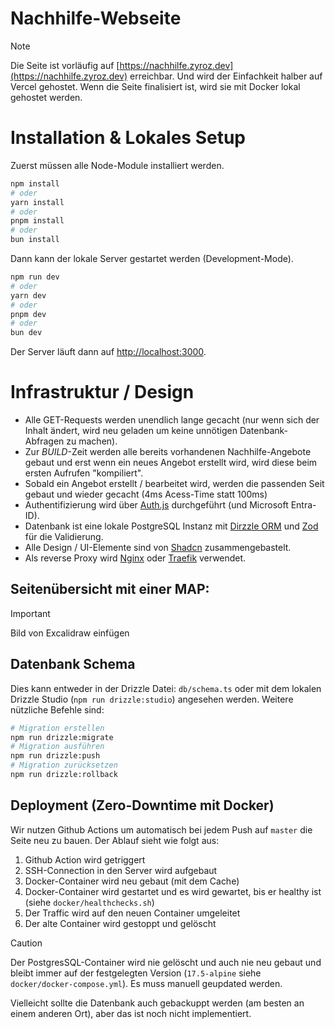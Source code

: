 # Nachhilfe-Webseite
> [!NOTE]
> Die Seite ist vorläufig auf [https://nachhilfe.zyroz.dev](https://nachhilfe.zyroz.dev) erreichbar. Und wird der Einfachkeit halber auf Vercel gehostet. Wenn die Seite finalisiert ist, wird sie mit Docker lokal gehostet werden.

# Installation & Lokales Setup

Zuerst müssen alle Node-Module installiert werden. 

```bash
npm install
# oder
yarn install
# oder
pnpm install
# oder
bun install
```

Dann kann der lokale Server gestartet werden (Development-Mode). 

```bash
npm run dev
# oder
yarn dev
# oder
pnpm dev
# oder
bun dev
```
Der Server läuft dann auf [http://localhost:3000](http://localhost:3000).

# Infrastruktur / Design
- Alle GET-Requests werden unendlich lange gecacht (nur wenn sich der Inhalt ändert, wird neu geladen um keine unnötigen Datenbank-Abfragen zu machen).
- Zur _BUILD_-Zeit werden alle bereits vorhandenen Nachhilfe-Angebote gebaut und erst wenn ein neues Angebot erstellt wird, wird diese beim ersten Aufrufen "kompiliert".
- Sobald ein Angebot erstellt / bearbeitet wird, werden die passenden Seit gebaut und wieder gecacht (4ms Acess-Time statt 100ms)
- Authentifizierung wird über [Auth.js](https://authjs.dev/) durchgeführt (und Microsoft Entra-ID).
- Datenbank ist eine lokale PostgreSQL Instanz mit [Dirzzle ORM](https://orm.drizzle.team/) und [Zod](https://zod.dev/) für die Validierung.
- Alle Design / UI-Elemente sind von [Shadcn](https://ui.shadcn.com/) zusammengebastelt. 
- Als reverse Proxy wird [Nginx](https://www.nginx.com/) oder [Traefik](https://traefik.io/) verwendet.

## Seitenübersicht mit einer MAP:
> [!IMPORTANT] 
> Bild von Excalidraw einfügen

## Datenbank Schema 
Dies kann entweder in der Drizzle Datei: `db/schema.ts` oder mit dem lokalen Drizzle Studio (`npm run drizzle:studio`) angesehen werden.
Weitere nützliche Befehle sind:

```bash
# Migration erstellen
npm run drizzle:migrate
# Migration ausführen
npm run drizzle:push
# Migration zurücksetzen
npm run drizzle:rollback
```
## Deployment (Zero-Downtime mit Docker)
Wir nutzen Github Actions um automatisch bei jedem Push auf `master` die Seite neu zu bauen. Der Ablauf sieht wie folgt aus:

1. Github Action wird getriggert
2. SSH-Connection in den Server wird aufgebaut
3. Docker-Container wird neu gebaut (mit dem Cache)
4. Docker-Container wird gestartet und es wird gewartet, bis er healthy ist (siehe `docker/healthchecks.sh`)
5. Der Traffic wird auf den neuen Container umgeleitet
6. Der alte Container wird gestoppt und gelöscht

> [!CAUTION]
> Der PostgresSQL-Container wird nie gelöscht und auch nie neu gebaut und bleibt immer auf der festgelegten Version (`17.5-alpine` siehe `docker/docker-compose.yml`). Es muss manuell geupdated werden. 

Vielleicht sollte die Datenbank auch gebackuppt werden (am besten an einem anderen Ort), aber das ist noch nicht implementiert.
